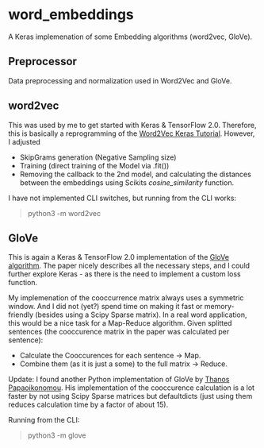 # word_embeddings

A Keras implemenation of some Embedding algorithms (word2vec, GloVe).

## Preprocessor

Data preprocessing and normalization used in Word2Vec and GloVe.

## word2vec

This was used by me to get started with Keras & TensorFlow 2.0.
Therefore, this is basically a reprogramming of the [Word2Vec Keras Tutorial](https://adventuresinmachinelearning.com/word2vec-keras-tutorial/).
However, I adjusted
* SkipGrams generation (Negative Sampling size)
* Training (direct training of the Model via .fit())
* Removing the callback to the 2nd model, and calculating the distances between the embeddings using Scikits _cosine_similarity_ function.

I have not implemented CLI switches, but running from the CLI works:

> python3 -m word2vec

## GloVe

This is again a Keras & TensorFlow 2.0 implementation of the [GloVe algorithm](https://nlp.stanford.edu/projects/glove/). The paper nicely describes all
the necessary steps, and I could further explore Keras - as there is the need to implement a custom loss function.

My implemenation of the cooccurrence matrix always uses a symmetric window. And I did not (yet?) spend time on making it fast or memory-friendly (besides using
a Scipy Sparse matrix). In a real word application, this would be a nice task for a Map-Reduce algorithm. Given splitted sentences (the cooccurence matrix in the
paper was calculated per sentence):
* Calculate the Cooccurences for each sentence -> Map.
* Combine them (as it is just a some) to the full matrix -> Reduce.

Update: I found another Python implementation of GloVe by [Thanos Papaoikonomou](https://github.com/erwtokritos/keras-glove). His implementation of the cooccurence
calculation is a lot faster by not using Scipy Sparse matrices but defaultdicts (just using them reduces calculation time by a factor of about 15).

Running from the CLI:

> python3 -m glove
